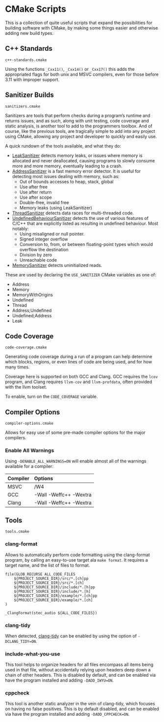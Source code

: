 # CMake Scripts

This is a collection of quite useful scripts that expand the possibilities for building software with CMake, by making some things easier and otherwise adding new build types.

## C++ Standards

`c++-standards.cmake`

Using the functions `_Cxx11()`, `_Cxx14()` or `_Cxx17()` this adds the appropriated flags for both unix and MSVC compilers, even for those before 3.11 with improper support.

## Sanitizer Builds

`sanitizers.cmake`

Sanitizers are tools that perform checks during a program’s runtime and returns issues, and as such, along with unit testing, code coverage and static analysis, is another tool to add to the programmers toolbox. And of course, like the previous tools, are tragically simple to add into any project using CMake, allowing any project and developer to quickly and easily use.

A quick rundown of the tools available, and what they do:
- [LeakSanitizer](https://clang.llvm.org/docs/LeakSanitizer.html) detects memory leaks, or issues where memory is allocated and never deallocated, causing programs to slowly consume more and more memory, eventually leading to a crash.
- [AddressSanitizer](https://clang.llvm.org/docs/AddressSanitizer.html) is a fast memory error detector. It is useful for detecting most issues dealing with memory, such as:
    - Out of bounds accesses to heap, stack, global
    - Use after free
    - Use after return
    - Use after scope
    - Double-free, invalid free
    - Memory leaks (using LeakSanitizer)
- [ThreadSanitizer](https://clang.llvm.org/docs/ThreadSanitizer.html) detects data races for multi-threaded code.
- [UndefinedBehaviourSanitizer](https://clang.llvm.org/docs/UndefinedBehaviorSanitizer.html) detects the use of various features of C/C++ that are explicitly listed as resulting in undefined behaviour. Most notably:
    - Using misaligned or null pointer.
    - Signed integer overflow
    - Conversion to, from, or between floating-point types which would overflow the destination
    - Division by zero
    - Unreachable code
- [MemorySanitizer](https://clang.llvm.org/docs/MemorySanitizer.html) detects uninitialized reads.

These are used by declaring the `USE_SANITIZER` CMake variables as one of:
- Address
- Memory
- MemoryWithOrigins
- Undefined
- Thread
- Address;Undefined
- Undefined;Address
- Leak

## Code Coverage

`code-coverage.cmake`

Generating code coverage during a run of a program can help determine which blocks, regions, or even lines of code are being used, and for how many times.

Coverage here is supported on both GCC and Clang. GCC requires the `lcov` program, and Clang requires `llvm-cov` and `llvm-profdata`, often provided with the llvm toolset.

To enable, turn on the `CODE_COVERAGE` variable.

## Compiler Options

`compiler-options.cmake`

Allows for easy use of some pre-made compiler options for the major compilers.

### Enable All Warnings

Using `-DENABLE_ALL_WARNINGS=ON` will enable almost all of the warnings available for a compiler:

| Compiler | Options                |
|:---------|:-----------------------|
| MSVC     | /W4                    |
| GCC      | -Wall -Weffc++ -Wextra |
| Clang    | -Wall -Weffc++ -Wextra |

## Tools

`tools.cmake`

### clang-format

Allows to automatically perform code formatting using the clang-format program, by calling an easy-to-use target ala `make format`. It requires a target name, and the list of files to format.

```
file(GLOB_RECURSE ALL_CODE_FILES
    ${PROJECT_SOURCE_DIR}/src/*.[ch]pp
    ${PROJECT_SOURCE_DIR}/src/*.[ch]
    ${PROJECT_SOURCE_DIR}/include/*.[h]pp
    ${PROJECT_SOURCE_DIR}/include/*.[h]
    ${PROJECT_SOURCE_DIR}/example/*.[ch]pp
    ${PROJECT_SOURCE_DIR}/example/*.[ch]
)

_ClangFormat(stec_audio ${ALL_CODE_FILES})
```

### clang-tidy

When detected, [clang-tidy](https://clang.llvm.org/extra/clang-tidy/) can be enabled by using the option of `-DCLANG_TIDY=ON`.

### include-what-you-use

This tool helps to organize headers for all files encompass all items being used in that file, without accidentally relying upon headers deep down a chain of other headers. This is disabled by default, and can be enabled via have the program installed and adding `-DADD_IWYU=ON`.

### cppcheck

This tool is another static analyzer in the vein of clang-tidy, which focuses on having no false positives. This is by default disabled, and can be enabled via have the program installed and adding `-DADD_CPPCHECK=ON`.